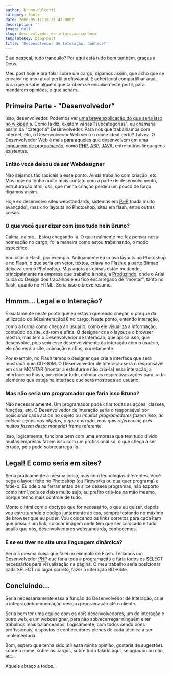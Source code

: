 ```yaml
---
author: bruno-dulcetti
category: Shots
date: 2006-05-17T18:21:47.000Z
description: ''
image: null
slug: desenvolvedor-de-interacao-conhece
templateKey: blog-post
title: 'Desenvolvedor de Interação. Conhece?'
---
```


E ae pessoal, tudo tranquilo? Por aqui está tudo bem também, graças a Deus.

Meu post hoje é pra falar sobre um cargo, digamos assim, que acho que se encaixa no meu atual perfil profissional. E achei legal compartilhar aqui, para quem sabe alguém que também se encaixe neste perfil, para mandarem opiniões, o que acham...

## Primeira Parte - "Desenvolvedor"

Isso, desenvolvedor. Podemos ver <a href="http://pt.wikipedia.org/wiki/Desenvolvedor">uma breve explicação do que seria isso no wikipedia</a>. Como lá diz, existem várias "subcategorias", eu chamaria assim da "categoria" Desenvolvedor. Para nós que trabalhamos com internet, etc, o Desenvolvedor Web seria o nome ideal certo? Talvez. O Desenvolvedor Web é mais para aqueles que desenvolvem em uma <a href="http://pt.wikipedia.org/wiki/Linguagem_de_programa%C3%A7%C3%A3o">linguagem de programação</a>, como <a href="http://pt.wikipedia.org/wiki/Php"><abbr title="Hypertext Preprocessor">PHP</abbr></a>, <a href="http://pt.wikipedia.org/wiki/ASP"><abbr title="Active Server Pages">ASP</abbr></a>, <a href="http://pt.wikipedia.org/wiki/Linguagem_de_programa%C3%A7%C3%A3o_Java">JAVA</a>, entre outras linguagens existentes.

### Então você deixou de ser Webdesigner

Não sejamos tão radicais a esse ponto. Ainda trabalho com criação, etc. Mas hoje eu tenho muito mais contato com a parte de desenvolvimento, estruturação html, css, que minha criação perdeu um pouco de força digamos assim.

Hoje eu desenvolvo sites webstandards, sistemas em <a href="http://pt.wikipedia.org/wiki/Php"><abbr title="Hypertext Preprocessor">PHP</abbr></a> (nada muito avançado), mas crio layouts no Photoshop, sites em flash, entre outras coisas.

### O que você quer dizer com isso tudo hein Bruno?

Calma, calma... Estou chegando lá. O que realmente me fez pensar nesta nomeação no cargo, foi a maneira como estou trabalhando, o modo específico.

Vou citar o Flash, por exemplo. Antigamente eu criava layouts no Photoshop e no Flash, o que seria em vetor, textos, criava no Flash e a parte Bitmap deixava com o Photoshop. Mas agora as coisas estão mudando, principalmente na empresa que trabalho à noite, a <a href="http://www.produzindo.com.br">Produzindo</a>, onde o Ariel cuida do Design dos trabalhos e eu fico encarregado de "montar", tanto no flash, quanto no HTML. Seria isso o breve resumo.

## Hmmm... Legal e o Interação?

É exatamente neste ponto que eu estava querendo chegar, o porquê da utilização do â€œInteraçãoâ€ no cargo. Neste ponto, entendo interação, como a forma como chega ao usuário, como ele visualiza a informação, conteúdo do site, cd-rom e afins. O designer cria o layout e o browser mostra, mas tem o Desenvolvedor de Interação, que aplica isso, que desenvolve, pois sem esse desenvolvimento da interação com o usuário, ele não verá o site, animação e afins, corretamente.

Por exemplo, no Flash temos o designer que cria a interface que será mostrada num CD-ROM. O Desenvolvedor de Interação será o responsável em criar MONTAR (montar a estrutura e não criá-la) essa interação, a interface no Flash, posicionar tudo, colocar as respectivas ações para cada elemento que esteja na interface que será mostrada ao usuário.

### Mas não seria um programador que faria isso Bruno?

Não necessariamente. Um programador pode criar todas as ações, classes, funções, etc. O Desenvolvedor de Interação seria o responsável por posicionar cada action no objeto ou <em>(muitos programadores fazem isso, de colocar ações nos objetos, o que é errado, mas quis referenciar, pois muitos fazem desta maneria) </em> frame referente.

Isso, logicamente, funciona bem com uma empresa que tem tudo divido, muitas empresas fazem isso com um profissional só, o que chega a ser errado, pois pode sobrecarregá-lo.

## Legal! E como seria em sites?

Seria praticamente a mesma coisa, mas com tecnologias diferentes. Você pega o layout feito no Photoshop (ou Fireworks ou qualquer programa) e fatie-o. Eu odeio as ferramentas de slice desses programas, não exporto como html, pois os deixa muito sujo, eu prefiro criá-los na mão mesmo, porque tenho mais controle de tudo.

Monto o html com o doctype que for necessário, o que eu quiser, depois vou estruturando o código juntamente ao css, sempre testando no máximo de browser que eu puder. Vou colocando os links corretos para cada item que possuir um link, colocar imagem onde tem que ser colocado e tudo aquilo que nós, desenvolvedores webstandards, conhecemos.

### E se eu tiver no site uma linguagem dinâmica?

Seria a mesma coisa que falei no exemplo de Flash. Teríamos um Desenvolvedor <a href="http://pt.wikipedia.org/wiki/Php"><abbr title="Hypertext Preprocessor">PHP</abbr></a> que faria toda a programação e faria todos os SELECT necessários para visualização na página. O meu trabalho seria posicionar cada SELECT no lugar correto, fazer a interação BD->Site.

## Concluindo...

Seria necessariamente essa a função do Desenvolvedor de Interação, criar a integração/comunicação design+programação até o cliente.

Seria bom ter uma equipe com os dois desenvolvedores, um de interação e outro web, e um webdesigner, para não sobrecarregar ninguém e ter trabalhos mais balanceados. Logicamente, com todos sendo bons profissionais, dispostos e conhecedores plenos de cada técnica a ser implementada.

Bom, espero que tenha sido útil essa minha opinião, gostaria de sugestões sobre o nome, sobre os cargos, sobre tudo falado aqui, se agradou ou não, etc...

Aquele abraço a todos...
